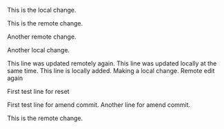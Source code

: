 This is the local change.

This is the remote change.

Another remote change.

Another local change.


This line was updated remotely again.
This line was updated locally at the same time.
This line is locally added.
Making a local change.
Remote edit again

First test line for reset

First test line for amend commit.
Another line for amend commit.

This is the remote change.





